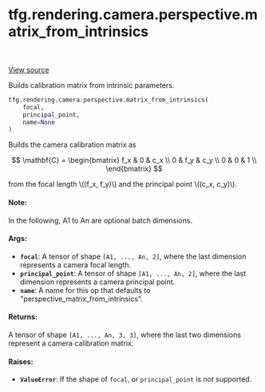 <div itemscope itemtype="http://developers.google.com/ReferenceObject">
<meta itemprop="name" content="tfg.rendering.camera.perspective.matrix_from_intrinsics" />
<meta itemprop="path" content="Stable" />
</div>

# tfg.rendering.camera.perspective.matrix_from_intrinsics

<table class="tfo-notebook-buttons tfo-api" align="left">
</table>

<a target="_blank" href="https://github.com/tensorflow/graphics/blob/master/tensorflow_graphics/rendering/camera/perspective.py">View
source</a>

Builds calibration matrix from intrinsic parameters.

``` python
tfg.rendering.camera.perspective.matrix_from_intrinsics(
    focal,
    principal_point,
    name=None
)
```



<!-- Placeholder for "Used in" -->

Builds the camera calibration matrix as

$$
\mathbf{C} =
\begin{bmatrix}
f_x & 0 & c_x \\
0  & f_y & c_y \\
0  & 0  & 1 \\
\end{bmatrix}
$$

from the focal length \\((f_x, f_y)\\) and the principal point
\\((c_x, c_y)\\).

#### Note:

In the following, A1 to An are optional batch dimensions.

#### Args:

* <b>`focal`</b>: A tensor of shape `[A1, ..., An, 2]`, where the last dimension
  represents a camera focal length.
* <b>`principal_point`</b>: A tensor of shape `[A1, ..., An, 2]`, where the last
  dimension represents a camera principal point.
* <b>`name`</b>: A name for this op that defaults to
  "perspective_matrix_from_intrinsics".


#### Returns:

A tensor of shape `[A1, ..., An, 3, 3]`, where the last two dimensions
represent a camera calibration matrix.

#### Raises:

* <b>`ValueError`</b>: If the shape of `focal`, or `principal_point` is not
supported.